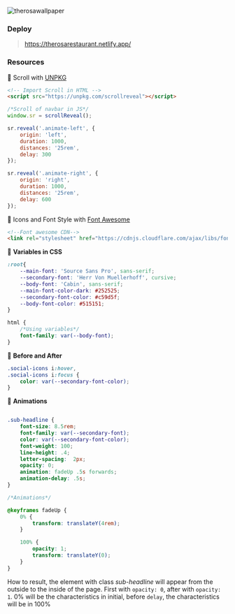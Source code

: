 ![therosawallpaper](https://user-images.githubusercontent.com/46378210/83565443-cf975b80-a4f4-11ea-9ab0-0a49f4cb3b0d.PNG)

### Deploy 

> https://therosarestaurant.netlify.app/

### Resources 

:gem: Scroll with [UNPKG](https://unpkg.com/)

```html
<!-- Import Scroll in HTML -->
<script src="https://unpkg.com/scrollreveal"></script>
```
```javascript
/*Scroll of navbar in JS*/
window.sr = scrollReveal();

sr.reveal('.animate-left', {
	origin: 'left',
	duration: 1000,
	distances: '25rem',
	delay: 300
});

sr.reveal('.animate-right', {
	origin: 'right',
	duration: 1000,
	distances: '25rem',
	delay: 600
});
```

:gem: Icons and Font Style with [Font Awesome](https://fontawesome.com/6?next=%2F)

```html
<!--Font awesome CDN-->
<link rel="stylesheet" href="https://cdnjs.cloudflare.com/ajax/libs/font-awesome/5.11.2/css/all.min.css">
```

:memo: <strong>Variables in CSS</strong>

```css
:root{
    --main-font: 'Source Sans Pro', sans-serif;
    --secondary-font: 'Herr Von Muellerhoff', cursive;
    --body-font: 'Cabin', sans-serif;
    --main-font-color-dark: #252525;
    --secondary-font-color: #c59d5f;
    --body-font-color: #515151;
}

html {
	/*Using variables*/
	font-family: var(--body-font);
}
```
:memo: <strong>Before and After</strong>

```css
.social-icons i:hover, 
.social-icons i:focus {
	color: var(--secondary-font-color);
}
```
:memo: <strong>Animations</strong>
```css

.sub-headline {
	font-size: 8.5rem;
	font-family: var(--secondary-font);
	color: var(--secondary-font-color);
	font-weight: 100;
	line-height: .4;
	letter-spacing:  2px;
	opacity: 0;
	animation: fadeUp .5s forwards;
	animation-delay: .5s;
}

/*Animations*/

@keyframes fadeUp {
	0% {
		transform: translateY(4rem);
	}

	100% {
		opacity: 1;
		transform: translateY(0);
	}
}
```

How to result, the element with class _sub-headline_ will appear from the outside to the inside of the page. First with `opacity: 0`, after with `opacity: 1`. 0% will be the characteristics in initial, before `delay`, the characteristics will be in 100%
